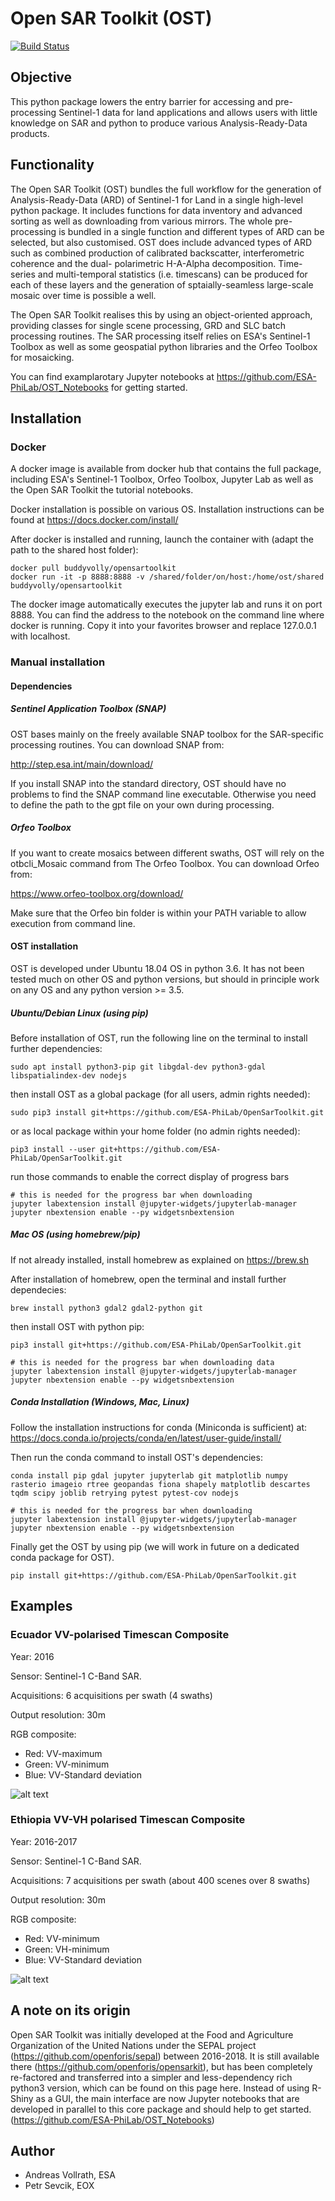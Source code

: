 # Open SAR Toolkit (OST)
[![Build Status](https://travis-ci.org/ESA-PhiLab/OpenSarToolkit.svg?branch=master)](https://travis-ci.org/ESA-PhiLab/OpenSarToolkit)

## Objective

This python package lowers the entry barrier for accessing and pre-processing 
Sentinel-1 data for land applications and allows users with little knowledge 
on SAR and python to produce various Analysis-Ready-Data products.

## Functionality

The Open SAR Toolkit (OST) bundles the full workflow for the generation of 
Analysis-Ready-Data (ARD) of Sentinel-1 for Land in a single high-level 
python package. It includes functions for data inventory and advanced sorting 
as well as downloading from various mirrors. The whole pre-processing is 
bundled in a single function and different types of ARD can be selected,
but also customised. OST does include advanced types of ARD such as combined
production of calibrated backscatter, interferometric coherence and the dual-
polarimetric H-A-Alpha decomposition. Time-series and multi-temporal statistics
(i.e. timescans) can be produced for each of these layers and the generation of 
sptaially-seamless large-scale mosaic over time is possible a well.

The Open SAR Toolkit realises this by using an object-oriented approach, 
providing classes for single scene processing, GRD and SLC batch processing 
routines. The SAR processing itself relies on ESA's Sentinel-1 Toolbox as well 
as some geospatial python libraries and the Orfeo Toolbox for mosaicking.

You can find examplarotary Jupyter notebooks at 
https://github.com/ESA-PhiLab/OST_Notebooks for getting started. 

## Installation

### Docker 

A docker image is available from docker hub that contains the full package, 
including ESA's Sentinel-1 Toolbox, Orfeo Toolbox, Jupyter Lab as well
as the Open SAR Toolkit the tutorial notebooks.

Docker installation is possible on various OS. Installation instructions can be 
found at https://docs.docker.com/install/

After docker is installed and running, launch the container with 
(adapt the path to the shared host folder):

```
docker pull buddyvolly/opensartoolkit
docker run -it -p 8888:8888 -v /shared/folder/on/host:/home/ost/shared buddyvolly/opensartoolkit
```

The docker image automatically executes the jupyter lab and runs it on 
port 8888. You can find the address to the notebook on the command line where 
docker is running. Copy it into your favorites browser and replace 
127.0.0.1 with localhost.


### Manual installation

#### Dependencies

##### Sentinel Application Toolbox (SNAP)

OST bases mainly on the freely available SNAP toolbox for the 
SAR-specific processing routines. You can download SNAP from:

http://step.esa.int/main/download/

If you install SNAP into the standard directory, OST should have no problems 
to find the SNAP command line executable. Otherwise you need to define the path 
to the gpt file on your own during processing.

##### Orfeo Toolbox

If you want to create mosaics between different swaths, OST will rely on the 
otbcli_Mosaic command from The Orfeo Toolbox. You can download Orfeo from:

https://www.orfeo-toolbox.org/download/

Make sure that the Orfeo bin folder is within your PATH variable to allow 
execution from command line.

#### OST installation

OST is developed under Ubuntu 18.04 OS in python 3.6. It has not been tested 
much on other OS and python versions, but should in principle work on any OS 
and any python version >= 3.5.

##### Ubuntu/Debian Linux (using pip)

Before installation of OST, run the following line on the terminal to 
install further dependencies:

```
sudo apt install python3-pip git libgdal-dev python3-gdal libspatialindex-dev nodejs
```

then install OST as a global package (for all users, admin rights needed):

```
sudo pip3 install git+https://github.com/ESA-PhiLab/OpenSarToolkit.git
```

or as local package within your home folder (no admin rights needed):

```
pip3 install --user git+https://github.com/ESA-PhiLab/OpenSarToolkit.git
```

run those commands to enable the correct display of progress bars
```
# this is needed for the progress bar when downloading
jupyter labextension install @jupyter-widgets/jupyterlab-manager
jupyter nbextension enable --py widgetsnbextension
```

##### Mac OS (using homebrew/pip)

If not already installed, install homebrew as explained on https://brew.sh

After installation of homebrew, open the terminal and install 
further dependecies:

```
brew install python3 gdal2 gdal2-python git
```

then install OST with python pip:
```
pip3 install git+https://github.com/ESA-PhiLab/OpenSarToolkit.git

# this is needed for the progress bar when downloading data
jupyter labextension install @jupyter-widgets/jupyterlab-manager
jupyter nbextension enable --py widgetsnbextension
```

##### Conda Installation (Windows, Mac, Linux)

Follow the installation instructions for conda (Miniconda is sufficient) at:
https://docs.conda.io/projects/conda/en/latest/user-guide/install/

Then run the conda command to install OST's dependencies:
```
conda install pip gdal jupyter jupyterlab git matplotlib numpy rasterio imageio rtree geopandas fiona shapely matplotlib descartes tqdm scipy joblib retrying pytest pytest-cov nodejs

# this is needed for the progress bar when downloading
jupyter labextension install @jupyter-widgets/jupyterlab-manager
jupyter nbextension enable --py widgetsnbextension
```

Finally get the OST by using pip 
(we will work in future on a dedicated conda package for OST).
```
pip install git+https://github.com/ESA-PhiLab/OpenSarToolkit.git
```


## Examples

### Ecuador VV-polarised Timescan Composite

Year: 2016

Sensor: Sentinel-1 C-Band SAR.

Acquisitions: 6 acquisitions per swath (4 swaths)

Output resolution: 30m

RGB composite:
  - Red: VV-maximum
  - Green: VV-minimum
  - Blue: VV-Standard deviation

![alt text](https://github.com/openforis/opensarkit/raw/master/shiny/www/ecuador_VV_max_min_std.png)

### Ethiopia VV-VH polarised Timescan Composite

Year: 2016-2017

Sensor: Sentinel-1 C-Band SAR.

Acquisitions: 7 acquisitions per swath (about 400 scenes over 8 swaths)

Output resolution: 30m

RGB composite:
  - Red: VV-minimum
  - Green: VH-minimum
  - Blue: VV-Standard deviation

![alt text](https://github.com/openforis/opensarkit/raw/master/shiny/www/eth_vvvh_ts.jpeg)


## A note on its origin

Open SAR Toolkit was initially developed at the Food and Agriculture 
Organization of the United Nations under the SEPAL project 
(https://github.com/openforis/sepal) between 2016-2018. 
It is still available there (https://github.com/openforis/opensarkit), 
but has been completely re-factored and transferred into a simpler and 
less-dependency rich python3 version, which can be found on this page here. 
Instead of using R-Shiny as a GUI, the main interface are now Jupyter notebooks 
that are developed in parallel to this core package and should help to get started.
(https://github.com/ESA-PhiLab/OST_Notebooks) 


## Author

* Andreas Vollrath, ESA
* Petr Sevcik, EOX
